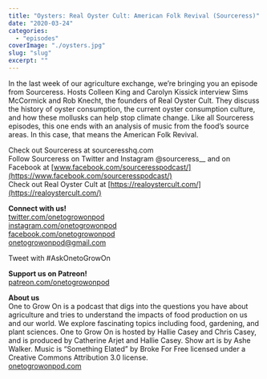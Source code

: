 ```yaml
---
title: "Oysters: Real Oyster Cult: American Folk Revival (Sourceress)"
date: "2020-03-24"
categories: 
  - "episodes"
coverImage: "./oysters.jpg"
slug: "slug"
excerpt: ""
---
```


In the last week of our agriculture exchange, we’re bringing you an episode from Sourceress. Hosts Colleen King and Carolyn Kissick interview Sims McCormick and Rob Knecht, the founders of Real Oyster Cult. They discuss the history of oyster consumption, the current oyster consumption culture, and how these mollusks can help stop climate change. Like all Sourceress episodes, this one ends with an analysis of music from the food’s source areas. In this case, that means the American Folk Revival.

Check out Sourceress at sourceresshq.com  
Follow Sourceress on Twitter and Instagram @sourceress\_\_ and on Facebook at [www.facebook.com/sourceresspodcast/](https://www.facebook.com/sourceresspodcast/)  
Check out Real Oyster Cult at [https://realoystercult.com/](https://realoystercult.com/)

**Connect with us!**  
[twitter.com/onetogrowonpod](https://twitter.com/onetogrowonpod)  
[instagram.com/onetogrowonpod  
](https://instagram.com/onetogrowonpod)[facebook.com/onetogrowonpod  
](https://facebook.com/onetogrowonpod)[onetogrowonpod@gmail.com](mailto:onetogrowonpod@gmail.com)

Tweet with #AskOnetoGrowOn

**Support us on Patreon!**  
[patreon.com/onetogrowonpod](http://www.patreon.com/onetogrowonpod)

**About us**  
One to Grow On is a podcast that digs into the questions you have about agriculture and tries to understand the impacts of food production on us and our world. We explore fascinating topics including food, gardening, and plant sciences. One to Grow On is hosted by Hallie Casey and Chris Casey, and is produced by Catherine Arjet and Hallie Casey. Show art is by Ashe Walker. Music is “Something Elated” by Broke For Free licensed under a Creative Commons Attribution 3.0 license.  
[onetogrowonpod.com](https://www.onetogrowonpod.com/)
